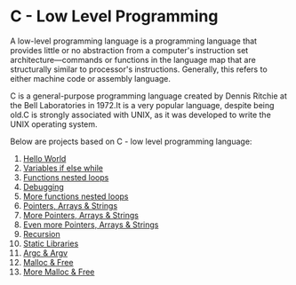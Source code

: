 <h1> C - Low Level Programming </h1>
<p> A low-level programming language is a programming language that provides little or no abstraction from a computer's instruction set architecture—commands or functions in the language map that are structurally similar to processor's instructions. Generally, this refers to either machine code or assembly language.</p>
<p> C is a general-purpose programming language created by Dennis Ritchie at the Bell Laboratories in 1972.It is a very popular language, despite being old.C is strongly associated with UNIX, as it was developed to write the UNIX operating system.</p>
<p> Below are projects based on C - low level programming language: </p>
<ol>
<li> <a href = "https://github.com/pat-liemo/alx-low_level_programming/tree/main/0x00-hello_world"> Hello World </a> </li>
<li> <a href = "https://github.com/pat-liemo/alx-low_level_programming/tree/main/0x01-variables_if_else_while"> Variables if else while </a> </li>
<li> <a href = "https://github.com/pat-liemo/alx-low_level_programming/tree/main/0x02-functions_nested_loops"> Functions nested loops </a></li>
<li> <a href = "https://github.com/pat-liemo/alx-low_level_programming/tree/main/0x03-debugging"> Debugging </a> </li>
<li> <a href = "https://github.com/pat-liemo/alx-low_level_programming/tree/main/0x04-more_functions_nested_loops"> More functions nested loops </a> </li>
<li> <a href = "https://github.com/pat-liemo/alx-low_level_programming/tree/test/0x05-pointers_arrays_strings"> Pointers, Arrays & Strings </a> </li>
<li> <a href = "https://github.com/pat-liemo/alx-low_level_programming/tree/test/0x06-pointers_arrays_strings"> More Pointers, Arrays & Strings </a> </li>
<li> <a href = "https://github.com/pat-liemo/alx-low_level_programming/tree/test/0x07-pointers_arrays_strings"> Even more Pointers, Arrays & Strings </a> </li>
<li> <a href = "https://github.com/pat-liemo/alx-low_level_programming/tree/test/0x08-recursion"> Recursion  </a> </li>
<li> <a href = "https://github.com/pat-liemo/alx-low_level_programming/tree/test/0x09-static_libraries"> Static Libraries </a> </li>
<li> <a href = "https://github.com/pat-liemo/alx-low_level_programming/tree/test/0x0A-argc_argv"> Argc & Argv </a> </li>
<li> <a href = "https://github.com/pat-liemo/alx-low_level_programming/tree/test/0x0B-malloc_free"> Malloc & Free </a> </li>
<li> <a href = "https://github.com/pat-liemo/alx-low_level_programming/tree/test/0x0C-more_malloc_free"> More Malloc & Free </a> </li>
</ol>
